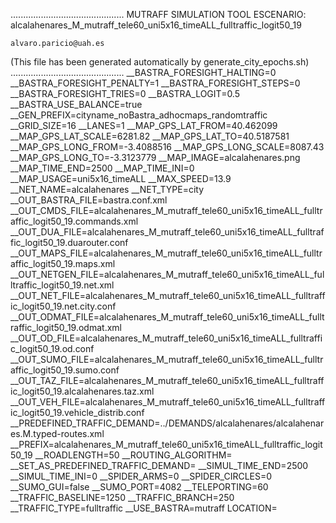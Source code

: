 .............................................
    MUTRAFF SIMULATION TOOL
    ESCENARIO: alcalahenares_M_mutraff_tele60_uni5x16_timeALL_fulltraffic_logit50_19

    alvaro.paricio@uah.es
(This file has been generated automatically by generate_city_epochs.sh)
.............................................
__BASTRA_FORESIGHT_HALTING=0
__BASTRA_FORESIGHT_PENALTY=1
__BASTRA_FORESIGHT_STEPS=0
__BASTRA_FORESIGHT_TRIES=0
__BASTRA_LOGIT=0.5
__BASTRA_USE_BALANCE=true
__GEN_PREFIX=cityname_noBastra_adhocmaps_randomtraffic
__GRID_SIZE=16
__LANES=1
__MAP_GPS_LAT_FROM=40.462099
__MAP_GPS_LAT_SCALE=6281.82
__MAP_GPS_LAT_TO=40.5187581
__MAP_GPS_LONG_FROM=-3.4088516
__MAP_GPS_LONG_SCALE=8087.43
__MAP_GPS_LONG_TO=-3.3123779
__MAP_IMAGE=alcalahenares.png
__MAP_TIME_END=2500
__MAP_TIME_INI=0
__MAP_USAGE=uni5x16_timeALL
__MAX_SPEED=13.9
__NET_NAME=alcalahenares
__NET_TYPE=city
__OUT_BASTRA_FILE=bastra.conf.xml
__OUT_CMDS_FILE=alcalahenares_M_mutraff_tele60_uni5x16_timeALL_fulltraffic_logit50_19.commands.xml
__OUT_DUA_FILE=alcalahenares_M_mutraff_tele60_uni5x16_timeALL_fulltraffic_logit50_19.duarouter.conf
__OUT_MAPS_FILE=alcalahenares_M_mutraff_tele60_uni5x16_timeALL_fulltraffic_logit50_19.maps.xml
__OUT_NETGEN_FILE=alcalahenares_M_mutraff_tele60_uni5x16_timeALL_fulltraffic_logit50_19.net.xml
__OUT_NET_FILE=alcalahenares_M_mutraff_tele60_uni5x16_timeALL_fulltraffic_logit50_19.net.city.conf
__OUT_ODMAT_FILE=alcalahenares_M_mutraff_tele60_uni5x16_timeALL_fulltraffic_logit50_19.odmat.xml
__OUT_OD_FILE=alcalahenares_M_mutraff_tele60_uni5x16_timeALL_fulltraffic_logit50_19.od.conf
__OUT_SUMO_FILE=alcalahenares_M_mutraff_tele60_uni5x16_timeALL_fulltraffic_logit50_19.sumo.conf
__OUT_TAZ_FILE=alcalahenares_M_mutraff_tele60_uni5x16_timeALL_fulltraffic_logit50_19.alcalahenares.taz.xml
__OUT_VEH_FILE=alcalahenares_M_mutraff_tele60_uni5x16_timeALL_fulltraffic_logit50_19.vehicle_distrib.conf
__PREDEFINED_TRAFFIC_DEMAND=../DEMANDS/alcalahenares/alcalahenares.M.typed-routes.xml
__PREFIX=alcalahenares_M_mutraff_tele60_uni5x16_timeALL_fulltraffic_logit50_19
__ROADLENGTH=50
__ROUTING_ALGORITHM=
__SET_AS_PREDEFINED_TRAFFIC_DEMAND=
__SIMUL_TIME_END=2500
__SIMUL_TIME_INI=0
__SPIDER_ARMS=0
__SPIDER_CIRCLES=0
__SUMO_GUI=false
__SUMO_PORT=4082
__TELEPORTING=60
__TRAFFIC_BASELINE=1250
__TRAFFIC_BRANCH=250
__TRAFFIC_TYPE=fulltraffic
__USE_BASTRA=mutraff
LOCATION=    <location netOffset="-465343.12,-4479111.07" convBoundary="0.00,0.00,8087.43,6281.82" origBoundary="-3.408842,40.462103,-3.312420,40.518754" projParameter="+proj=utm +zone=30 +ellps=WGS84 +datum=WGS84 +units=m +no_defs"/>
